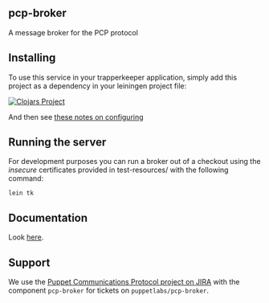 ## pcp-broker

A message broker for the PCP protocol

## Installing

To use this service in your trapperkeeper application, simply add this
project as a dependency in your leiningen project file:

[![Clojars Project](http://clojars.org/puppetlabs/pcp-broker/latest-version.svg)](http://clojars.org/puppetlabs/pcp-broker)

And then see [these notes on configuring](doc/configuration.md)

## Running the server

For development purposes you can run a broker out of a checkout using
the *insecure* certificates provided in test-resources/ with the
following command:

    lein tk

## Documentation

Look [here](doc/).

## Support

We use the [Puppet Communications Protocol project on JIRA](https://tickets.puppetlabs.com/browse/PCP)
with the component `pcp-broker` for tickets on `puppetlabs/pcp-broker`.
